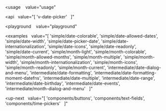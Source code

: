 <usage
   value="usage"
></usage>

<api
  value="[
  'v-date-picker'
  ]"
></api>

<playground
   value="playground"
></playground>

<examples
  value="[
  'simple/date-colorable',
  'simple/date-allowed-dates',
  'simple/date-width',
  'simple/date-picker-date',
  'simple/date-internationalization',
  'simple/date-icons',
  'simple/date-readonly',
  'simple/date-current',
  'simple/month-light',
  'simple/month-colorable',
  'simple/month-allowed-months',
  'simple/month-multiple',
  'simple/month-width',
  'simple/month-internationalization',
  'simple/month-icons',
  'simple/month-readonly',
  'simple/month-current',
  'intermediate/date-dialog-and-menu',
  'intermediate/date-formatting',
  'intermediate/date-formatting-moment-datefns',
  'intermediate/date-multiple',
  'intermediate/date-range',
  'intermediate/date-birthday',
  'intermediate/date-events',
  'intermediate/month-dialog-and-menu'
  ]"
></examples>

<up-next
  value="[
  'components/buttons',
  'components/text-fields',
  'components/time-pickers'
  ]"
></up-next>
